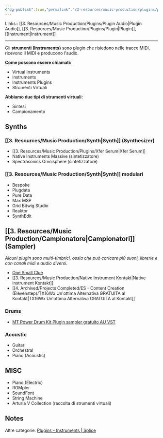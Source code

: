 ```yaml
---
{"dg-publish":true,"permalink":"/3-resources/music-production/plugins/plugin-audio-instrument/"}
---
```


Links:: [[3. Resources/Music Production/Plugins/Plugin Audio\|Plugin Audio]], [[3. Resources/Music Production/Plugins/Plugin\|Plugin]], [[Instrument\|Instrument]]

---
Gli **strumenti (Instruments)** sono plugin che risiedono nelle tracce MIDI, ricevono il MIDI e producono l'audio.

**Come possono essere chiamati:**

- Virtual Instruments
- Instruments
- Instruments Plugins
- Strumenti Virtuali

**Abbiamo due tipi di strumenti virtuali:** 

- Sintesi
- Campionamento

## Synths

### [[3. Resources/Music Production/Synth\|Synth]] (Synthesizer)

- [[3. Resources/Music Production/Plugins/Xfer Serum\|Xfer Serum]]
- Native Instruments Massive (sintetizzatore)
- Spectrasonics Omnisphere (sintetizzatore)

### [[3. Resources/Music Production/Synth\|Synth]] modulari

- Bespoke
- Plugdata
- Pure Data 
- Max MSP
- Grid Bitwig Studio
- Reaktor
- SynthEdit

## [[3. Resources/Music Production/Campionatore\|Campionatori]] (Sampler)

_Alcuni plugin sono multi-timbrici, ossia che può caricare più suoni, librerie e con canali midi e audio diversi._

- [One Small Clue](https://www.onesmallclue.com/)
- [[3. Resources/Music Production/Native Instrument Kontakt\|Native Instrument Kontakt]]
- [[4. Archived/Projects Completed/ES - Content Creation (Elevenstep)/TX16Wx Un'ottima Alternativa GRATUITA al Kontakt\|TX16Wx Un'ottima Alternativa GRATUITA al Kontakt]]


### Drums

- [MT Power Drum Kit Plugin sampler gratuito AU VST](https://www.powerdrumkit.com/it/)

### Acoustic

- Guitar
- Orchestral
- Piano (Acoustic)

## MISC

- Piano (Electric)
- ROMpler
- SoundFont
- String Machine
- Arturia V Collection (raccolta di strumenti virtuali)


## Notes

Altre categorie: [Plugins - Instruments | Splice](https://splice.com/plugins/search?category=instrument)